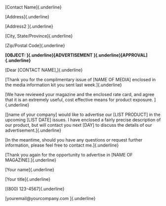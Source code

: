 [Contact Name]{.underline}

[Address]{.underline}

[Address2 ]{.underline}

[City, State/Province]{.underline}

[Zip/Postal Code]{.underline}

**[OBJECT: ]{.underline}[ADVERTISEMENT
]{.underline}[APPROVAL]{.underline}**

[Dear \[CONTACT NAME\],]{.underline}

[Thank you for the complimentary issue of \[NAME OF MEDIA\] enclosed in
the media information kit you sent last week.]{.underline}

[We have reviewed your magazine and the enclosed rate card, and agree
that it is an extremely useful, cost effective means for product
exposure. ]{.underline}

[\[name of your company\] would like to advertise our \[LIST PRODUCT\]
in the upcoming \[LIST DATE\] issues. I have enclosed a fairly precise
description of our product, but will contact you next \[DAY\] to discuss
the details of our advertisement.]{.underline}

[In the meantime, should you have any questions or request further
information, please feel free to contact me.]{.underline}

[Thank you again for the opportunity to advertise in \[NAME OF
MAGAZINE\].]{.underline}

[Your name]{.underline}

[Your title]{.underline}

[(800) 123-4567]{.underline}

[youremail\@yourcompany.com ]{.underline}
